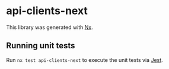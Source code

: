 # api-clients-next

This library was generated with [Nx](https://nx.dev).

## Running unit tests

Run `nx test api-clients-next` to execute the unit tests via [Jest](https://jestjs.io).
